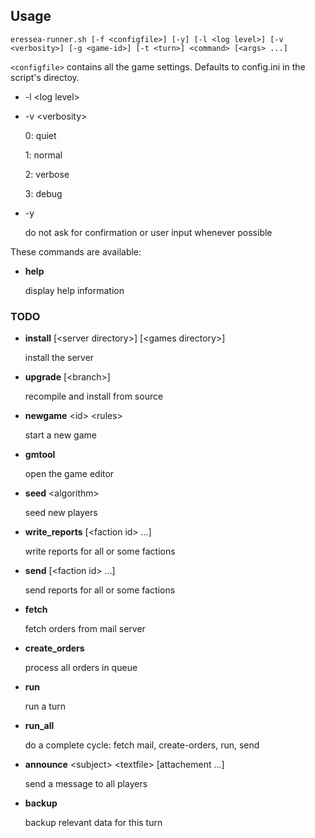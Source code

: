
## Usage
`eressea-runner.sh [-f <configfile>] [-y] [-l <log level>] [-v <verbosity>] [-g <game-id>] [-t <turn>] <command> [<args> ...]`

`<configfile>` contains all the game settings. Defaults to config.ini in the script's directoy.

* -l \<log level\>
* -v \<verbosity\>

    0: quiet
    
    1: normal
    
    2: verbose
    
    3: debug
    
* -y
  
    do not ask for confirmation or user input whenever possible

These commands are available:

* **help**
  
    display help information

###   TODO

- **install** \[\<server directory\>\] \[\<games directory\>\]

    install the server

- **upgrade** \[\<branch\>\]
    
    recompile and install from source
    
- **newgame** \<id\> \<rules\>
  
     start a new game
     
- **gmtool**

    open the game editor
    
- **seed** \<algorithm\>
  
    seed new players
    
- **write_reports** \[\<faction id\> ...\]
  
    write reports for all or some factions
    
- **send** \[\<faction id\> ...\]
  
    send reports for all or some factions
    
- **fetch**

    fetch orders from mail server
    
- **create_orders**

    process all orders in queue
    
- **run**
   
    run a turn
    
- **run_all**
  
    do a complete cycle: fetch mail, create-orders, run, send
    
- **announce** \<subject\> \<textfile\> \[attachement ...\]
  
    send a message to all players
    
- **backup**
  
    backup relevant data for this turn


